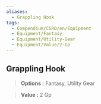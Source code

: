 ```yaml
---
aliases:
  - Grappling Hook
tags:
  - Compendium/CSRD/en/Equipment
  - Equipment/Fantasy
  - Equipment/Utility-Gear
  - Equipment/Value/2-Gp
---
```

  
    
## Grappling Hook    
    
>    
> **Options :** Fantasy, Utility Gear    
> **Value :** 2 Gp